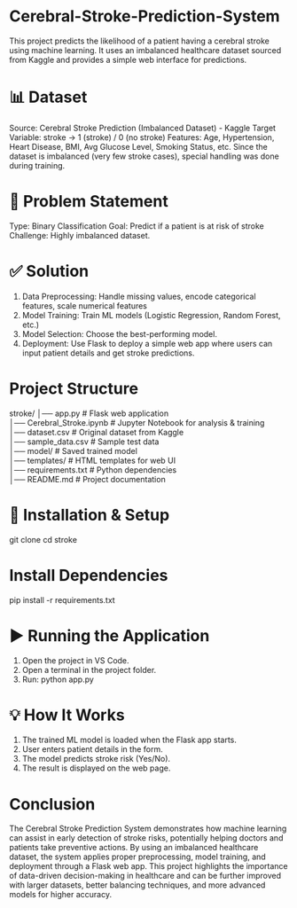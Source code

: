 # Cerebral-Stroke-Prediction-System
This project predicts the likelihood of a patient having a cerebral stroke using machine learning. It uses an imbalanced healthcare dataset sourced from Kaggle and provides a simple web interface for predictions.

# 📊 Dataset
Source: Cerebral Stroke Prediction (Imbalanced Dataset) - Kaggle
Target Variable: stroke → 1 (stroke) / 0 (no stroke)
Features:
Age, Hypertension, Heart Disease, BMI, Avg Glucose Level, Smoking Status, etc.
Since the dataset is imbalanced (very few stroke cases), special handling was done during training.

# 🏥 Problem Statement
Type: Binary Classification
Goal: Predict if a patient is at risk of stroke
Challenge: Highly imbalanced dataset.

# ✅ Solution
1. Data Preprocessing: Handle missing values, encode categorical features, scale numerical features
2. Model Training: Train ML models (Logistic Regression, Random Forest, etc.)
3. Model Selection: Choose the best-performing model.
4. Deployment: Use Flask to deploy a simple web app where users can input patient details and get stroke predictions.

# Project Structure
stroke/
│── app.py                # Flask web application  
│── Cerebral_Stroke.ipynb # Jupyter Notebook for analysis & training  
│── dataset.csv           # Original dataset from Kaggle  
│── sample_data.csv       # Sample test data  
│── model/                # Saved trained model  
│── templates/            # HTML templates for web UI  
│── requirements.txt      # Python dependencies  
│── README.md             # Project documentation  

# 🚀 Installation & Setup
git clone <your-repo-url>
cd stroke

# Install Dependencies
pip install -r requirements.txt

# ▶️ Running the Application
1. Open the project in VS Code.
2. Open a terminal in the project folder.
3. Run:
   python app.py
   
# 💡 How It Works
1. The trained ML model is loaded when the Flask app starts.
2. User enters patient details in the form.
3. The model predicts stroke risk (Yes/No).
4. The result is displayed on the web page.

# Conclusion
The Cerebral Stroke Prediction System demonstrates how machine learning can assist in early detection of stroke risks, potentially helping doctors and patients take preventive actions. By using an imbalanced healthcare dataset, the system applies proper preprocessing, model training, and deployment through a Flask web app.
This project highlights the importance of data-driven decision-making in healthcare and can be further improved with larger datasets, better balancing techniques, and more advanced models for higher accuracy.

